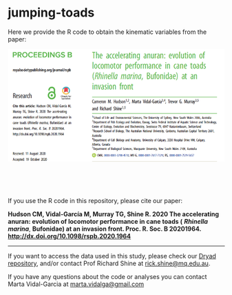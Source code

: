 # jumping-toads

Here we provide the R code to obtain the kinematic variables from the paper:

<img width="800" alt="paper-title" src="https://github.com/marta-vidalgarcia/jumping-toads/blob/master/figs/paper-title.png">

<br><br><br>   

If you use the R code in this repository, please cite our paper: 

**Hudson CM, Vidal-García M, Murray TG, Shine R. 2020 The accelerating anuran: evolution of locomotor performance in cane toads (**
***Rhinella marina***, **Bufonidae) at an invasion front. Proc. R. Soc. B 20201964. http://dx.doi.org/10.1098/rspb.2020.1964**

***

If you want to access the data used in this study, please check our [Dryad repository](https://doi.org/10.5061/dryad.pk0p2ngkw), and/or contact Prof Richard Shine at rick.shine@mq.edu.au.



If you have any questions about the code or analyses you can contact Marta Vidal-Garcia at marta.vidalga@gmail.com